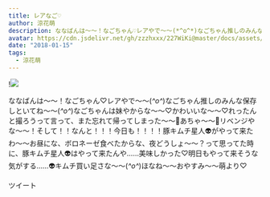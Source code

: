 ```yaml
---
title: レアなご♡
author: 涼花萌
description: ななばんは〜〜！なごちゃん♡レアやで〜〜(*^o^*)なごちゃん推しのみんな保存しといてね〜〜(*^o^*)なごちゃんは妹やからな〜〜♡かわいいな〜〜♡れったんと撮ろうって言って、また忘れて帰ってしまった〜〜🙈あち...
avatar: https://cdn.jsdelivr.net/gh/zzzhxxx/227WiKi@master/docs/assets/photo/avatar/moe.jpg
date: "2018-01-15"
tags:
  - 涼花萌
---
```


!![](https://cdn.jsdelivr.net/gh/zzzhxxx/227WiKi-image@master/blog-image/moe-2018-01-15_1.jpg)


ななばんは〜〜！なごちゃん♡レアやで〜〜(*^o^*)なごちゃん推しのみんな保存しといてね〜〜(*^o^*)なごちゃんは妹やからな〜〜♡かわいいな〜〜♡れったんと撮ろうって言って、また忘れて帰ってしまった〜〜🙈あちゃ〜〜🙈リベンジやな〜〜！そして！！なんと！！！今日も！！！！豚キムチ星人👽がやって来たわ〜〜お昼にな、ボロネーゼ食べたからな、夜どうしょ〜〜？って思ってた時に、豚キムチ星人👽はやって来たんや……美味しかった♡明日もやって来そうな気がする……👽キムチ買い足さな〜〜(*^o^*)ほなね〜〜おやすみ〜〜萌より♡


ツイート



